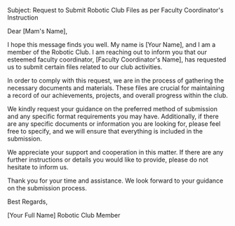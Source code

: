 
Subject: Request to Submit Robotic Club Files as per Faculty Coordinator's Instruction

Dear [Mam's Name],

I hope this message finds you well. My name is [Your Name], and I am a member of the Robotic Club. I am reaching out to inform you that our esteemed faculty coordinator, [Faculty Coordinator's Name], has requested us to submit certain files related to our club activities.

In order to comply with this request, we are in the process of gathering the necessary documents and materials. These files are crucial for maintaining a record of our achievements, projects, and overall progress within the club.

We kindly request your guidance on the preferred method of submission and any specific format requirements you may have. Additionally, if there are any specific documents or information you are looking for, please feel free to specify, and we will ensure that everything is included in the submission.

We appreciate your support and cooperation in this matter. If there are any further instructions or details you would like to provide, please do not hesitate to inform us.

Thank you for your time and assistance. We look forward to your guidance on the submission process.

Best Regards,

[Your Full Name]
Robotic Club Member
